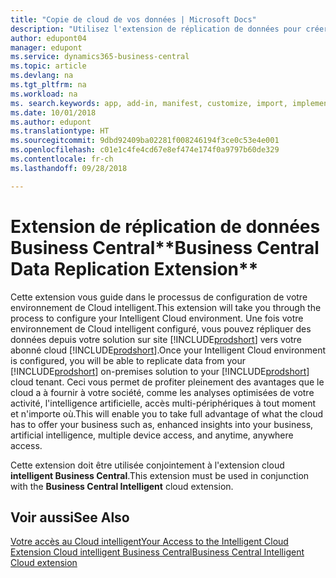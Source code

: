 ```yaml
---
title: "Copie de cloud de vos données | Microsoft Docs"
description: "Utilisez l'extension de réplication de données pour créer une copie cloud de vos données afin d'être connecté au Cloud intelligent."
author: edupont04
manager: edupont
ms.service: dynamics365-business-central
ms.topic: article
ms.devlang: na
ms.tgt_pltfrm: na
ms.workload: na
ms. search.keywords: app, add-in, manifest, customize, import, implement
ms.date: 10/01/2018
ms.author: edupont
ms.translationtype: HT
ms.sourcegitcommit: 9dbd92409ba02281f008246194f3ce0c53e4e001
ms.openlocfilehash: c01e1c4fe4cd67e8ef474e174f0a9797b60de329
ms.contentlocale: fr-ch
ms.lasthandoff: 09/28/2018

---
```


# <a name="business-central-data-replication-extension"></a><span data-ttu-id="8183e-103">Extension de réplication de données Business Central\*\*</span><span class="sxs-lookup"><span data-stu-id="8183e-103">Business Central Data Replication Extension\*\*</span></span>

<span data-ttu-id="8183e-104">Cette extension vous guide dans le processus de configuration de votre environnement de Cloud intelligent.</span><span class="sxs-lookup"><span data-stu-id="8183e-104">This extension will take you through the process to configure your Intelligent Cloud environment.</span></span>  <span data-ttu-id="8183e-105">Une fois votre environnement de Cloud intelligent configuré, vous pouvez répliquer des données depuis votre solution sur site [!INCLUDE[prodshort](includes/prodshort.md)] vers votre abonné cloud [!INCLUDE[prodshort](includes/prodshort.md)].</span><span class="sxs-lookup"><span data-stu-id="8183e-105">Once your Intelligent Cloud environment is configured, you will be able to replicate data from your [!INCLUDE[prodshort](includes/prodshort.md)] on-premises solution to your [!INCLUDE[prodshort](includes/prodshort.md)] cloud tenant.</span></span>  <span data-ttu-id="8183e-106">Ceci vous permet de profiter pleinement des avantages que le cloud a à fournir à votre société, comme les analyses optimisées de votre activité, l'intelligence artificielle, accès multi-périphériques à tout moment et n'importe où.</span><span class="sxs-lookup"><span data-stu-id="8183e-106">This will enable you to take full advantage of what the cloud has to offer your business such as, enhanced insights into your business, artificial intelligence, multiple device access, and anytime, anywhere access.</span></span>

<span data-ttu-id="8183e-107">Cette extension doit être utilisée conjointement à l'extension cloud **intelligent Business Central**.</span><span class="sxs-lookup"><span data-stu-id="8183e-107">This extension must be used in conjunction with the **Business Central Intelligent** cloud extension.</span></span>

## <a name="see-also"></a><span data-ttu-id="8183e-108">Voir aussi</span><span class="sxs-lookup"><span data-stu-id="8183e-108">See Also</span></span>

[<span data-ttu-id="8183e-109">Votre accès au Cloud intelligent</span><span class="sxs-lookup"><span data-stu-id="8183e-109">Your Access to the Intelligent Cloud</span></span>](about-intelligent-cloud.md)  
[<span data-ttu-id="8183e-110">Extension Cloud intelligent Business Central</span><span class="sxs-lookup"><span data-stu-id="8183e-110">Business Central Intelligent Cloud extension</span></span>](ui-extensions-intelligent-cloud.md)  

